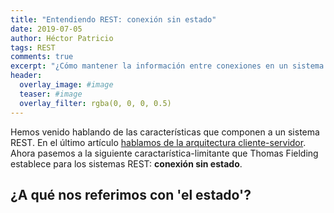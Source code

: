 ```yaml
---
title: "Entendiendo REST: conexión sin estado"
date: 2019-07-05
author: Héctor Patricio
tags: REST 
comments: true
excerpt: "¿Cómo mantener la información entre conexiones en un sistema REST?"
header:
  overlay_image: #image
  teaser: #image
  overlay_filter: rgba(0, 0, 0, 0.5)
---
```


Hemos venido hablando de las características que componen a un sistema REST. En el último artículo [hablamos de la arquitectura cliente-servidor](/2019/07/04/entendiendo-rest-arquitectura-cliente-servidor.html). Ahora pasemos a la siguiente caractarística-limitante que Thomas Fielding establece para los sistemas REST: **conexión sin estado**.

## ¿A qué nos referimos con 'el estado'?